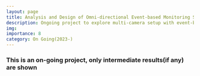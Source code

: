```yaml
---
layout: page
title: Analysis and Design of Omni-directional Event-based Monitoring System
description: Ongoing project to explore multi-camera setup with event-based sensors. Including interface PCB board design, image statiching and objection detection on edge(Nvidia Jetson AGX Orin)
img:
importance: 8
category: On Going(2023-)
---
```

<h3 class="card-title"><span class="font-weight-bold">This is an on-going project, only intermediate results(if any) are shown</span></h3>
